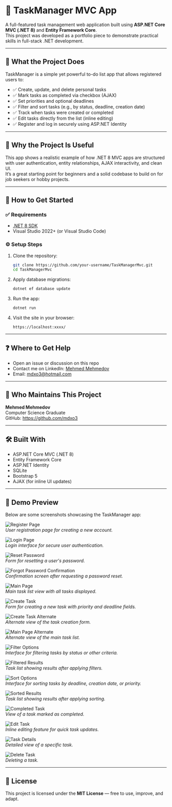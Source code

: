 # 📝 TaskManager MVC App

A full-featured task management web application built using **ASP.NET Core MVC (.NET 8)** and **Entity Framework Core**.  
This project was developed as a portfolio piece to demonstrate practical skills in full-stack .NET development.

---

## 📌 What the Project Does

TaskManager is a simple yet powerful to-do list app that allows registered users to:

- ✅ Create, update, and delete personal tasks  
- ✅ Mark tasks as completed via checkbox (AJAX)  
- ✅ Set priorities and optional deadlines  
- ✅ Filter and sort tasks (e.g., by status, deadline, creation date)  
- ✅ Track when tasks were created or completed  
- ✅ Edit tasks directly from the list (inline editing)  
- ✅ Register and log in securely using ASP.NET Identity  

---

## 🌟 Why the Project Is Useful

This app shows a realistic example of how .NET 8 MVC apps are structured with user authentication, entity relationships, AJAX interactivity, and clean UI.  
It’s a great starting point for beginners and a solid codebase to build on for job seekers or hobby projects.

---

## 🚀 How to Get Started

### ✅ Requirements

- [.NET 8 SDK](https://dotnet.microsoft.com/en-us/download/dotnet/8.0)
- Visual Studio 2022+ (or Visual Studio Code)

### ⚙️ Setup Steps

1. Clone the repository:
   ```bash
   git clone https://github.com/your-username/TaskManagerMvc.git
   cd TaskManagerMvc
   ```

2. Apply database migrations:
   ```bash
   dotnet ef database update
   ```

3. Run the app:
   ```bash
   dotnet run
   ```

4. Visit the site in your browser:
   ```
   https://localhost:xxxx/
   ```

---

## ❓ Where to Get Help

- Open an issue or discussion on this repo
- Contact me on LinkedIn: [Mehmed Mehmedov](https://linkedin.com/in/mdxo3)
- Email: mdxo3@hotmail.com

---

## 👥 Who Maintains This Project

**Mehmed Mehmedov**  
Computer Science Graduate  
GitHub: https://github.com/mdxo3

---

## 🛠️ Built With

- ASP.NET Core MVC (.NET 8)
- Entity Framework Core
- ASP.NET Identity
- SQLite
- Bootstrap 5
- AJAX (for inline UI updates)

---

## 📸 Demo Preview

Below are some screenshots showcasing the TaskManager app:

![Register Page](Screenshots/register.png)  
*User registration page for creating a new account.*

![Login Page](Screenshots/login.png)  
*Login interface for secure user authentication.*

![Reset Password](Screenshots/reset_password.png)  
*Form for resetting a user's password.*

![Forgot Password Confirmation](Screenshots/forgot_password_confirmation.png)  
*Confirmation screen after requesting a password reset.*

![Main Page](Screenshots/main_page.png)  
*Main task list view with all tasks displayed.*

![Create Task](Screenshots/create_task.png)  
*Form for creating a new task with priority and deadline fields.*

![Create Task Alternate](Screenshots/create_task_2.png)  
*Alternate view of the task creation form.*

![Main Page Alternate](Screenshots/main_page_2.png)  
*Alternate view of the main task list.*

![Filter Options](Screenshots/filter.png)  
*Interface for filtering tasks by status or other criteria.*

![Filtered Results](Screenshots/filtered_results.png)  
*Task list showing results after applying filters.*

![Sort Options](Screenshots/sort.png)  
*Interface for sorting tasks by deadline, creation date, or priority.*

![Sorted Results](Screenshots/sorted_results.png)  
*Task list showing results after applying sorting.*

![Completed Task](Screenshots/completed_task.png)  
*View of a task marked as completed.*

![Edit Task](Screenshots/edit.png)  
*Inline editing feature for quick task updates.*

![Task Details](Screenshots/details.png)  
*Detailed view of a specific task.*

![Delete Task](Screenshots/delete.png)  
*Deleting a task.*

---

## 📜 License

This project is licensed under the **MIT License** — free to use, improve, and adapt.
